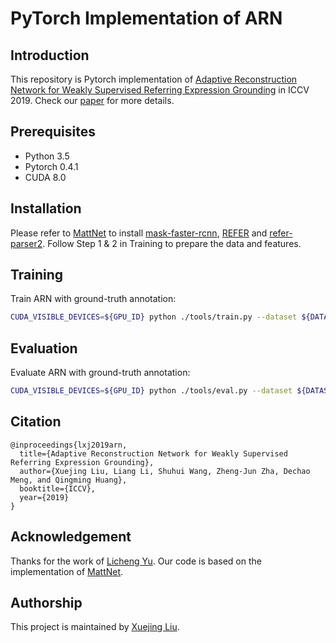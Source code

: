 # PyTorch Implementation of ARN

## Introduction

This repository is Pytorch implementation of [Adaptive Reconstruction Network for Weakly Supervised Referring Expression Grounding](https://arxiv.org/pdf/1908.10568.pdf) in ICCV 2019.
Check our [paper](https://arxiv.org/pdf/1908.10568.pdf) for more details.

## Prerequisites

* Python 3.5
* Pytorch 0.4.1
* CUDA 8.0

## Installation

Please refer to [MattNet](https://github.com/lichengunc/MAttNet) to install [mask-faster-rcnn](https://github.com/lichengunc/mask-faster-rcnn), [REFER](https://github.com/lichengunc/refer) and [refer-parser2](https://github.com/lichengunc/refer-parser2).
Follow Step 1 & 2 in Training to prepare the data and features.

## Training

Train ARN with ground-truth annotation:

```bash
CUDA_VISIBLE_DEVICES=${GPU_ID} python ./tools/train.py --dataset ${DATASET} --splitBy ${SPLITBY} --exp_id ${EXP_ID}
```

## Evaluation

Evaluate ARN with ground-truth annotation:

```bash
CUDA_VISIBLE_DEVICES=${GPU_ID} python ./tools/eval.py --dataset ${DATASET} --splitBy ${SPLITBY} --split ${SPLIT} --id ${EXP_ID}
```


## Citation

    @inproceedings{lxj2019arn,
      title={Adaptive Reconstruction Network for Weakly Supervised Referring Expression Grounding},
      author={Xuejing Liu, Liang Li, Shuhui Wang, Zheng-Jun Zha, Dechao Meng, and Qingming Huang},
      booktitle={ICCV},
      year={2019}
    }


## Acknowledgement

Thanks for the work of [Licheng Yu](http://cs.unc.edu/~licheng/). Our code is based on the implementation of [MattNet](https://github.com/lichengunc/MAttNet).

## Authorship

This project is maintained by [Xuejing Liu](https://gingl.github.io/).
